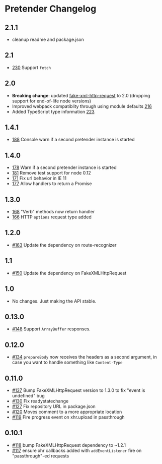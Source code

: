 # Pretender Changelog

## 2.1.1
  * cleanup readme and package.json

## 2.1
  * [230](https://github.com/pretenderjs/pretender/pull/230) Support `fetch`

## 2.0
  * **Breaking change**: updated [fake-xml-http-request](https://github.com/pretenderjs/FakeXMLHttpRequest) to 2.0 (dropping support for end-of-life node versions)
  * Improved webpack compatiblity through using module defaults [216](https://github.com/pretenderjs/pretender/pull/216)
  * Added TypeScript type information [223](https://github.com/pretenderjs/pretender/pull/223)

## 1.4.1
  * [188](https://github.com/pretenderjs/pretender/pull/178) Console warn if a second pretender instance is started

## 1.4.0
  * [178](https://github.com/pretenderjs/pretender/pull/178) Warn if a second pretender instance is started
  * [181](https://github.com/pretenderjs/pretender/pull/181) Remove test support for node 0.12
  * [171](https://github.com/pretenderjs/pretender/pull/171) Fix url behavior in IE 11
  * [177](https://github.com/pretenderjs/pretender/pull/177) Allow handlers to return a Promise

## 1.3.0
  * [168](https://github.com/pretenderjs/pretender/pull/168) "Verb" methods now return handler
  * [166](https://github.com/pretenderjs/pretender/pull/166) HTTP `options` request type added

## 1.2.0
  * [#163](https://github.com/pretenderjs/pretender/pull/163) Update the dependency on route-recognizer

## 1.1
  * [#150](https://github.com/pretenderjs/pretender/pull/150) Update the dependency on FakeXMLHttpRequest

## 1.0
  * No changes. Just making the API stable.

## 0.13.0
  * [#148](https://github.com/pretenderjs/pretender/pull/148) Support `ArrayBuffer` responses.

## 0.12.0
  * [#134](https://github.com/pretenderjs/pretender/pull/134) `prepareBody` now receives the headers as a second argument, in case you want to handle something like `Content-Type`

## 0.11.0

 * [#137](https://github.com/pretenderjs/pretender/pull/137) Bump FakeXMLHttpRequest version to 1.3.0 to fix "event is undefined" bug
 * [#130](https://github.com/pretenderjs/pretender/pull/130) Fix readystatechange
 * [#127](https://github.com/pretenderjs/pretender/pull/127) Fix repository URL in package.json
 * [#120](https://github.com/pretenderjs/pretender/pull/120) Moves comment to a more appropriate location
 * [#119](https://github.com/pretenderjs/pretender/pull/119) Fire progress event on xhr.upload in passthrough

## 0.10.1

 * [#118](https://github.com/pretenderjs/pretender/pull/118) bump FakeXMLHttpRequest dependency to ~1.2.1
 * [#117](https://github.com/pretenderjs/pretender/pull/117) ensure xhr callbacks added with `addEventListener` fire on "passthrough"-ed requests
